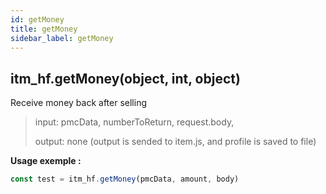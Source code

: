 ```yaml
---
id: getMoney
title: getMoney
sidebar_label: getMoney
---
```


## itm_hf.getMoney(object, int, object)
Receive money back after selling
> input: pmcData, numberToReturn, request.body,
>
> output: none (output is sended to item.js, and profile is saved to file)

**Usage exemple :**
```js
const test = itm_hf.getMoney(pmcData, amount, body)
```